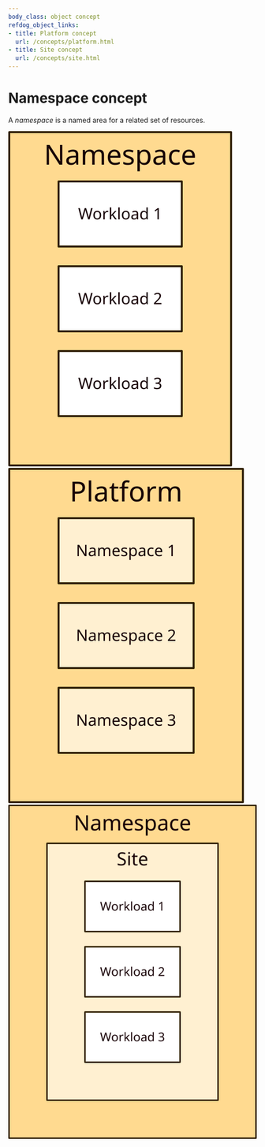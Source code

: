 ```yaml
---
body_class: object concept
refdog_object_links:
- title: Platform concept
  url: /concepts/platform.html
- title: Site concept
  url: /concepts/site.html
---
```


# Namespace concept

<section>

A _namespace_ is a named area for a related set of resources.

<img src="images/namespace-1.svg"/>
<img src="images/namespace-2.svg"/>
<img src="images/namespace-3.svg"/>

</section>
